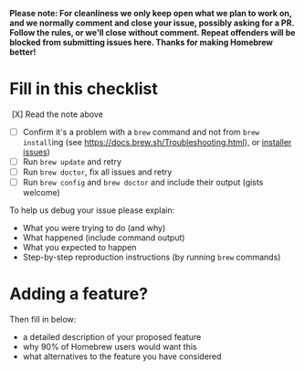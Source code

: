 **Please note: For cleanliness we only keep open what we plan to work on, and we normally comment and close your issue, possibly asking for a PR. Follow the rules, or we'll close without comment. Repeat offenders will be blocked from submitting issues here. Thanks for making Homebrew better!**

# Fill in this checklist
  [X] Read the note above
- [ ] Confirm it's a problem with a `brew` command and not from `brew install`ing (see https://docs.brew.sh/Troubleshooting.html), or [installer issues](https://github.com/Homebrew/install/issues/new))
- [ ] Run `brew update` and retry
- [ ] Run `brew doctor`, fix all issues and retry
- [ ] Run `brew config` and `brew doctor` and include their output (gists welcome)

To help us debug your issue please explain:
- What you were trying to do (and why)
- What happened (include command output)
- What you expected to happen
- Step-by-step reproduction instructions (by running `brew` commands)

# Adding a feature?
Then fill in below:
- a detailed description of your proposed feature
- why 90% of Homebrew users would want this
- what alternatives to the feature you have considered
